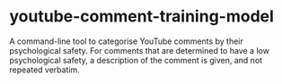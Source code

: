 # youtube-comment-training-model
A command-line tool to categorise YouTube comments by their psychological safety. For comments that are determined to have a low psychological safety, a description of the comment is given, and not repeated verbatim.

